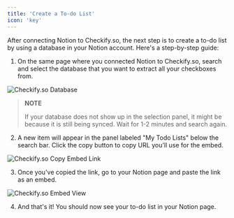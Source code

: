 ```yaml
---
title: 'Create a To-do List'
icon: 'key'
---
```


After connecting Notion to Checkify.so, the next step is to create a to-do list
by using a database in your Notion account. Here's a step-by-step guide:

1. On the same page where you connected Notion to Checkify.so, search and select
   the database that you want to extract all your checkboxes from.

![Checkify.so Database](/docs/database-notion.png)

> **NOTE**
>
> If your database does not show up in the selection panel, it might be because
> it is still being synced. Wait for 1-2 minutes and search again.

2. A new item will appear in the panel labeled "My Todo Lists" below the search
   bar. Click the copy button to copy URL you'll use for the embed.

![Checkify.so Copy Embed Link](/docs/copy-embed-link.png)

3. Once you've copied the link, go to your Notion page and paste the link as an
   embed. 

![Checkify.so Embed View](/docs/embed-view.png)

4. And that's it! You should now see your to-do list in your Notion page.